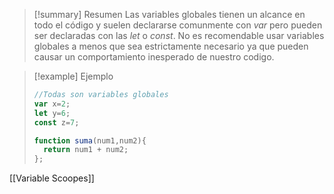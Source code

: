 >[!summary] Resumen
>Las variables globales tienen un alcance en todo el código y suelen declararse comunmente con _var_ pero pueden ser declaradas con las _let_ o _const_. No es recomendable usar variables globales a menos que sea estrictamente necesario ya que pueden causar un comportamiento inesperado de nuestro codigo.

>[!example] Ejemplo
>```javascript
>//Todas son variables globales
>var x=2;
>let y=6;
>const z=7;
>
>function suma(num1,num2){
>	return num1 + num2;
>};
>```
>

[[Variable Scoopes]]